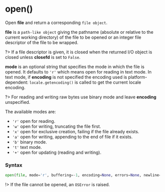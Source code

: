 # open()
Open **file** and return a corresponding `file object`.

**file** is a `path-like object` giving the pathname (absolute or relative to the current working directory) of the file to be opened or an integer file descriptor of the file to be wrapped.

?> If a file descriptor is given, it is closed when the returned I/O object is closed unless **closefd** is set to `False`.

**mode** is an optional string that specifies the mode in which the file is opened. It defaults to `'r'` which means open for reading in text mode. In text mode, if **encoding** is not specified the encoding used is platform-dependent: `locale.getencoding()` is called to get the current locale encoding. 

?> For reading and writing raw bytes use binary mode and leave **encoding** unspecified.

The available modes are:
- `'r'` open for reading.
- `'w'` open for writing, truncating the file first.
- `'x'` open for exclusive creation, failing if the file already exists.
- `'a'` open for writing, appending to the end of file if it exists.
- `'b'` binary mode.
- `'t'` text mode.
- `'+'` open for updating (reading and writing).

### Syntax
```python
open(file, mode='r', buffering=-1, encoding=None, errors=None, newline=None, closefd=True, opener=None)
```

!> If the file cannot be opened, an `OSError` is raised.